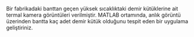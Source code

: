 Bir fabrikadaki banttan geçen yüksek sıcaklıktaki demir kütüklerine ait termal kamera görüntüleri verilmiştir. MATLAB ortamında, anlık görüntü üzerinden bantta kaç adet demir kütük olduğunu tespit eden bir uygulama geliştiriniz.